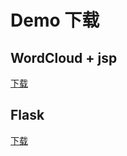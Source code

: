 # Demo 下载

## WordCloud + jsp

[下载](http://cuc.yingshinet.com/MOOC/demo/wordcloud+jsp.rar)

## Flask

[下载](http://cuc.yingshinet.com/MOOC/demo/CH14.rar)
